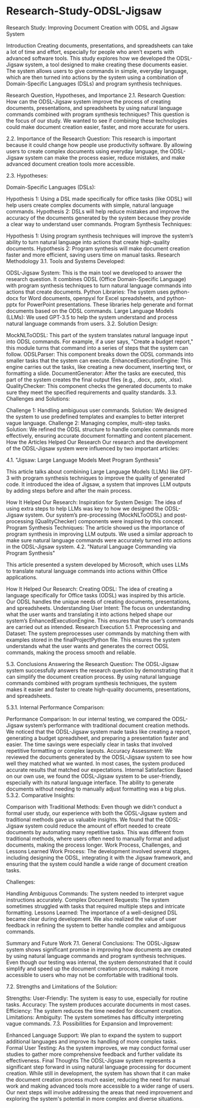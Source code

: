 # Research-Study-ODSL-Jigsaw
Research Study: Improving Document Creation with ODSL and Jigsaw System

Introduction
Creating documents, presentations, and spreadsheets can take a lot of time and effort, especially for people who aren’t experts with advanced software tools. This study explores how we developed the ODSL-Jigsaw system, a tool designed to make creating these documents easier. The system allows users to give commands in simple, everyday language, which are then turned into actions by the system using a combination of Domain-Specific Languages (DSLs) and program synthesis techniques.

Research Question, Hypotheses, and Importance
2.1. Research Question:
How can the ODSL-Jigsaw system improve the process of creating documents, presentations, and spreadsheets by using natural language commands combined with program synthesis techniques? This question is the focus of our study. We wanted to see if combining these technologies could make document creation easier, faster, and more accurate for users.

2.2. Importance of the Research Question:
This research is important because it could change how people use productivity software. By allowing users to create complex documents using everyday language, the ODSL-Jigsaw system can make the process easier, reduce mistakes, and make advanced document creation tools more accessible.

2.3. Hypotheses:

Domain-Specific Languages (DSLs):

Hypothesis 1: Using a DSL made specifically for office tasks (like ODSL) will help users create complex documents with simple, natural language commands.
Hypothesis 2: DSLs will help reduce mistakes and improve the accuracy of the documents generated by the system because they provide a clear way to understand user commands.
Program Synthesis Techniques:

Hypothesis 1: Using program synthesis techniques will improve the system’s ability to turn natural language into actions that create high-quality documents.
Hypothesis 2: Program synthesis will make document creation faster and more efficient, saving users time on manual tasks.
Research Methodology
3.1. Tools and Systems Developed:

ODSL-Jigsaw System: This is the main tool we developed to answer the research question. It combines ODSL (Office Domain-Specific Language) with program synthesis techniques to turn natural language commands into actions that create documents.
Python Libraries: The system uses python-docx for Word documents, openpyxl for Excel spreadsheets, and python-pptx for PowerPoint presentations. These libraries help generate and format documents based on the ODSL commands.
Large Language Models (LLMs): We used GPT-3.5 to help the system understand and process natural language commands from users.
3.2. Solution Design:

MockNLToODSL: This part of the system translates natural language input into ODSL commands. For example, if a user says, "Create a budget report," this module turns that command into a series of steps that the system can follow.
ODSLParser: This component breaks down the ODSL commands into smaller tasks that the system can execute.
EnhancedExecutionEngine: This engine carries out the tasks, like creating a new document, inserting text, or formatting a slide.
DocumentGenerator: After the tasks are executed, this part of the system creates the final output files (e.g., .docx, .pptx, .xlsx).
QualityChecker: This component checks the generated documents to make sure they meet the specified requirements and quality standards.
3.3. Challenges and Solutions:

Challenge 1: Handling ambiguous user commands.
Solution: We designed the system to use predefined templates and examples to better interpret vague language.
Challenge 2: Managing complex, multi-step tasks.
Solution: We refined the ODSL structure to handle complex commands more effectively, ensuring accurate document formatting and content placement.
How the Articles Helped Our Research
Our research and the development of the ODSL-Jigsaw system were influenced by two important articles:

4.1. "Jigsaw: Large Language Models Meet Program Synthesis"

This article talks about combining Large Language Models (LLMs) like GPT-3 with program synthesis techniques to improve the quality of generated code. It introduced the idea of Jigsaw, a system that improves LLM outputs by adding steps before and after the main process.

How It Helped Our Research:
Inspiration for System Design: The idea of using extra steps to help LLMs was key to how we designed the ODSL-Jigsaw system. Our system’s pre-processing (MockNLToODSL) and post-processing (QualityChecker) components were inspired by this concept.
Program Synthesis Techniques: The article showed us the importance of program synthesis in improving LLM outputs. We used a similar approach to make sure natural language commands were accurately turned into actions in the ODSL-Jigsaw system.
4.2. "Natural Language Commanding via Program Synthesis"

This article presented a system developed by Microsoft, which uses LLMs to translate natural language commands into actions within Office applications.

How It Helped Our Research:
Creating ODSL: The idea of creating a language specifically for Office tasks (ODSL) was inspired by this article. Our ODSL handles the unique needs of creating documents, presentations, and spreadsheets.
Understanding User Intent: The focus on understanding what the user wants and translating it into actions helped shape our system’s EnhancedExecutionEngine. This ensures that the user’s commands are carried out as intended.
Research Execution
5.1. Preprocessing and Dataset:
The system preprocesses user commands by matching them with examples stored in the finalProjectPython file. This ensures the system understands what the user wants and generates the correct ODSL commands, making the process smooth and reliable.

5.3. Conclusions Answering the Research Question:
The ODSL-Jigsaw system successfully answers the research question by demonstrating that it can simplify the document creation process. By using natural language commands combined with program synthesis techniques, the system makes it easier and faster to create high-quality documents, presentations, and spreadsheets.

5.3.1. Internal Performance Comparison:

Performance Comparison: In our internal testing, we compared the ODSL-Jigsaw system’s performance with traditional document creation methods. We noticed that the ODSL-Jigsaw system made tasks like creating a report, generating a budget spreadsheet, and preparing a presentation faster and easier. The time savings were especially clear in tasks that involved repetitive formatting or complex layouts.
Accuracy Assessment: We reviewed the documents generated by the ODSL-Jigsaw system to see how well they matched what we wanted. In most cases, the system produced accurate results that matched our expectations.
Internal Satisfaction: Based on our own use, we found the ODSL-Jigsaw system to be user-friendly, especially with its natural language interface. The ability to generate documents without needing to manually adjust formatting was a big plus.
5.3.2. Comparative Insights:

Comparison with Traditional Methods: Even though we didn’t conduct a formal user study, our experience with both the ODSL-Jigsaw system and traditional methods gave us valuable insights. We found that the ODSL-Jigsaw system could reduce the amount of effort needed to create documents by automating many repetitive tasks. This was different from traditional methods, where users often need to manually format and adjust documents, making the process longer.
Work Process, Challenges, and Lessons Learned
Work Process:
The development involved several stages, including designing the ODSL, integrating it with the Jigsaw framework, and ensuring that the system could handle a wide range of document creation tasks.

Challenges:

Handling Ambiguous Commands: The system needed to interpret vague instructions accurately.
Complex Document Requests: The system sometimes struggled with tasks that required multiple steps and intricate formatting.
Lessons Learned:
The importance of a well-designed DSL became clear during development. We also realized the value of user feedback in refining the system to better handle complex and ambiguous commands.

Summary and Future Work
7.1. General Conclusions:
The ODSL-Jigsaw system shows significant promise in improving how documents are created by using natural language commands and program synthesis techniques. Even though our testing was internal, the system demonstrated that it could simplify and speed up the document creation process, making it more accessible to users who may not be comfortable with traditional tools.

7.2. Strengths and Limitations of the Solution:

Strengths:
User-Friendly: The system is easy to use, especially for routine tasks.
Accuracy: The system produces accurate documents in most cases.
Efficiency: The system reduces the time needed for document creation.
Limitations:
Ambiguity: The system sometimes has difficulty interpreting vague commands.
7.3. Possibilities for Expansion and Improvement:

Enhanced Language Support: We plan to expand the system to support additional languages and improve its handling of more complex tasks.
Formal User Testing: As the system improves, we may conduct formal user studies to gather more comprehensive feedback and further validate its effectiveness.
Final Thoughts
The ODSL-Jigsaw system represents a significant step forward in using natural language processing for document creation. While still in development, the system has shown that it can make the document creation process much easier, reducing the need for manual work and making advanced tools more accessible to a wider range of users. Our next steps will involve addressing the areas that need improvement and exploring the system's potential in more complex and diverse situations.


